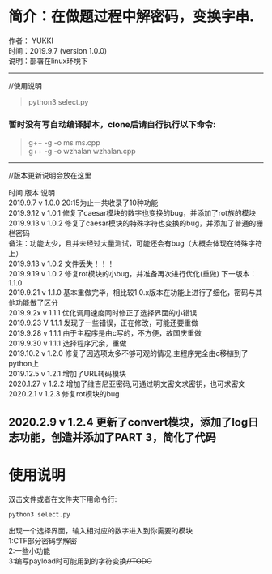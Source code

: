 # 简介：在做题过程中解密码，变换字串.
作者： YUKKI  
时间：2019.9.7 (version 1.0.0)  
说明：部署在linux环境下

----------------------------------------------------------------------------
//使用说明  
> python3 select.py  
### 暂时没有写自动编译脚本，clone后请自行执行以下命令:
> g++ -g -o ms ms.cpp  
> g++ -g -o wzhalan wzhalan.cpp

----------------------------------------------------------------------------
//版本更新说明会放在这里  

  时间  	  版本		说明  
2019.9.7	v 1.0.0		20:15为止一共收录了10种功能  
2019.9.12   	v 1.0.1		修复了caesar模块的数字也变换的bug，并添加了rot族的模块  
2019.9.13	v 1.0.2		修复了caesar模块的特殊字符也变换的bug，并添加了普通的栅栏密码  
						备注：功能太少，且并未经过大量测试，可能还会有bug（大概会体现在特殊字符上）  
2019.9.13	v 1.0.2		文件丢失！！！  
2019.9.19	v 1.0.2		修复rot模块的小bug，并准备再次进行优化(重做)	下一版本：1.1.0  
2019.9.21	v 1.1.0		基本重做完毕，相比较1.0.x版本在功能上进行了细化，密码与其他功能做了区分  
2019.9.2x	v 1.1.1		优化调用速度同时修正了选择界面的小错误  
2019.9.23	V 1.1.1		发现了一些错误，正在修改，可能还要重做  
2019.9.28	v 1.1.1		由于主程序是由c写的，不方便，故国庆重做  
2019.9.30	v 1.1.1		选择程序冗余，重做  
2019.10.2	v 1.2.0		修复了因选项太多不够可观的情况,主程序完全由c移植到了python上  
2019.12.5	v 1.2.1		增加了URL转码模块  
2020.1.27	v 1.2.2		增加了维吉尼亚密码,可通过明文密文求密钥，也可求密文  
2020.2.1	v 1.2.3		修复rot模块的bug  

2020.2.9	v 1.2.4		更新了convert模块，添加了log日志功能，创造并添加了PART 3，简化了代码    
---------------------------------------------------------------------------
# 使用说明  
双击文件或者在文件夹下用命令行:
```shell  
python3 select.py  
```
出现一个选择界面，输入相对应的数字进入到你需要的模块  
1:CTF部分密码学解密  
2:一些小功能  
3:编写payload时可能用到的字符变换~~//TODO~~  

